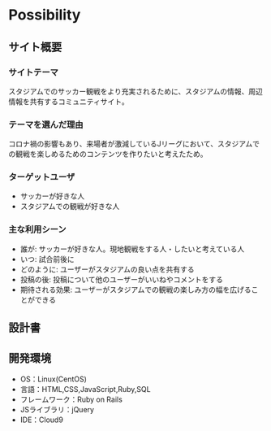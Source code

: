 # Possibility

## サイト概要
### サイトテーマ
スタジアムでのサッカー観戦をより充実されるために、スタジアムの情報、周辺情報を共有するコミュニティサイト。

### テーマを選んだ理由
コロナ禍の影響もあり、来場者が激減しているJリーグにおいて、スタジアムでの観戦を楽しめるためのコンテンツを作りたいと考えたため。

### ターゲットユーザ
- サッカーが好きな人
- スタジアムでの観戦が好きな人

### 主な利用シーン
- 誰が: サッカーが好きな人。現地観戦をする人・したいと考えている人
- いつ: 試合前後に
- どのように: ユーザーがスタジアムの良い点を共有する
- 投稿の後: 投稿について他のユーザーがいいねやコメントをする
- 期待される効果: ユーザーがスタジアムでの観戦の楽しみ方の幅を広げることができる

## 設計書


## 開発環境
- OS：Linux(CentOS)
- 言語：HTML,CSS,JavaScript,Ruby,SQL
- フレームワーク：Ruby on Rails
- JSライブラリ：jQuery
- IDE：Cloud9

